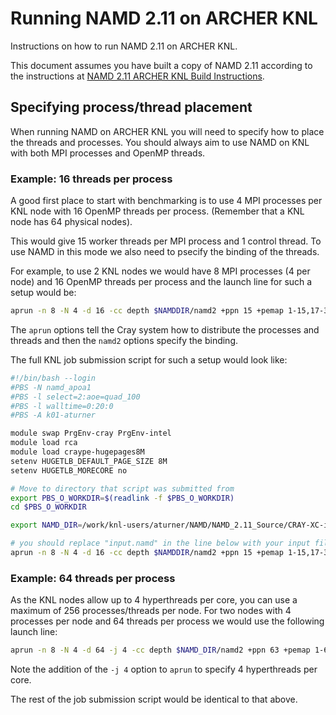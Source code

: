 Running NAMD 2.11 on ARCHER KNL
===============================

Instructions on how to run NAMD 2.11 on ARCHER KNL.

This document assumes you have built a copy of NAMD 2.11 according to the 
instructions at [NAMD 2.11 ARCHER KNL Build Instructions](build_namd_2.11_knl.md).

Specifying process/thread placement
-----------------------------------

When running NAMD on ARCHER KNL you will need to specify how to place the threads
and processes. You should always aim to use NAMD on KNL with both MPI processes
and OpenMP threads.

### Example: 16 threads per process ###

A good first place to start with benchmarking is to use 4 MPI processes per 
KNL node with 16 OpenMP threads per process. (Remember that a KNL node
has 64 physical nodes).

This would give 15 worker threads per MPI process and 1 control thread. To
use NAMD in this mode we also need to psecify the binding of the threads.

For example, to use 2 KNL nodes we would have 8 MPI processes (4 per node)
and 16 OpenMP threads per process and the launch line for such a setup would be:

```bash
aprun -n 8 -N 4 -d 16 -cc depth $NAMDDIR/namd2 +ppn 15 +pemap 1-15,17-31,33-47,49-63 +commap 0,16,32,48 input.namd
```

The `aprun` options tell the Cray system how to distribute the processes and
threads and then the `namd2` options specify the binding.

The full KNL job submission script for such a setup would look like:

```bash
#!/bin/bash --login
#PBS -N namd_apoa1
#PBS -l select=2:aoe=quad_100
#PBS -l walltime=0:20:0
#PBS -A k01-aturner

module swap PrgEnv-cray PrgEnv-intel
module load rca
module load craype-hugepages8M
setenv HUGETLB_DEFAULT_PAGE_SIZE 8M
setenv HUGETLB_MORECORE no

# Move to directory that script was submitted from
export PBS_O_WORKDIR=$(readlink -f $PBS_O_WORKDIR)
cd $PBS_O_WORKDIR

export NAMD_DIR=/work/knl-users/aturner/NAMD/NAMD_2.11_Source/CRAY-XC-intel

# you should replace "input.namd" in the line below with your input filename
aprun -n 8 -N 4 -d 16 -cc depth $NAMDDIR/namd2 +ppn 15 +pemap 1-15,17-31,33-47,49-63 +commap 0,16,32,48 input.namd
```
### Example: 64 threads per process ###

As the KNL nodes allow up to 4 hyperthreads per core, you can use a maximum of 256
processes/threads per node. For two nodes with 4 processes per node and 64 threads
per process we would use the following launch line:

```bash
aprun -n 8 -N 4 -d 64 -j 4 -cc depth $NAMD_DIR/namd2 +ppn 63 +pemap 1-63,65-127,129-191,193-255 +commap 0,64,128,192 input.namd
```

Note the addition of the `-j 4` option to `aprun` to specify 4 hyperthreads per core.

The rest of the job submission script would be identical to that above.
